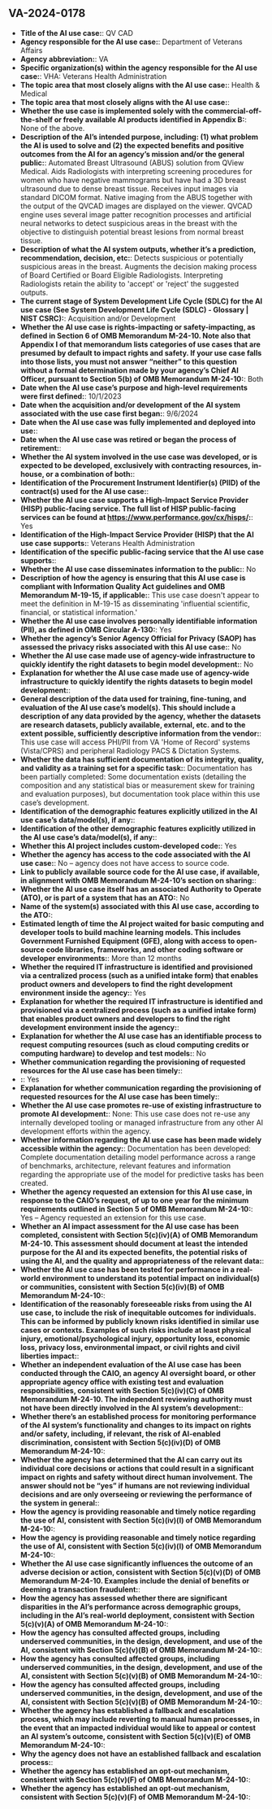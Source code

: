## VA-2024-0178
+ **Title of the AI use case:**: QV CAD
+ **Agency responsible for the AI use case:**: Department of Veterans Affairs
+ **Agency abbreviation:**: VA
+ **Specific organization(s) within the agency responsible for the AI use case:**: VHA: Veterans Health Administration
+ **The topic area that most closely aligns with the AI use case:**: Health & Medical
+ **The topic area that most closely aligns with the AI use case:**: 
+ **Whether the use case is implemented solely with the commercial-off-the-shelf or freely available AI products identified in Appendix B:**: None of the above.
+ **Description of the AI’s intended purpose, including: (1) what problem the AI is used to solve and (2) the expected benefits and positive outcomes from the AI for an agency’s mission and/or the general public:**: Automated Breast Ultrasound (ABUS) solution from QView Medical. Aids Radiologists with interpreting screening procedures for women who have negative mammograms but have had a 3D breast ultrasound due to dense breast tissue. Receives input images via standard DICOM format. Native imaging from the ABUS together with the output of the QVCAD images are displayed on the viewer. QVCAD engine uses several image patter recognition processes and artificial neural networks to detect suspicious areas in the breast with the objective to distinguish potential breast lesions from normal breast tissue.
+ **Description of what the AI system outputs, whether it’s a prediction, recommendation, decision, etc:**: Detects suspicious or potentially suspicious areas in the breast.  Augments the decision making process of Board Certified or Board Eligible Radiologists. Interpreting Radiologists retain the ability to 'accept' or 'reject' the suggested outputs.
+ **The current stage of System Development Life Cycle (SDLC) for the AI use case (See System Development Life Cycle (SDLC) - Glossary | NIST CSRC):**: Acquisition and/or Development
+ **Whether the AI use case is rights-impacting or safety-impacting, as defined in Section 6 of OMB Memorandum M-24-10. Note also that Appendix I of that memorandum lists categories of use cases that are presumed by default to impact rights and safety. If your use case falls into those lists, you must not answer “neither” to this question without a formal determination made by your agency’s Chief AI Officer, pursuant to Section 5(b) of OMB Memorandum M-24-10:**: Both
+ **Date when the AI use case’s purpose and high-level requirements were first defined:**: 10/1/2023
+ **Date when the acquisition and/or development of the AI system associated with the use case first began:**: 9/6/2024
+ **Date when the AI use case was fully implemented and deployed into use:**: 
+ **Date when the AI use case was retired or began the process of retirement:**: 
+ **Whether the AI system involved in the use case was developed, or is expected to be developed, exclusively with contracting resources, in-house, or a combination of both:**: 
+ **Identification of the Procurement Instrument Identifier(s) (PIID) of the contract(s) used for the AI use case:**: 
+ **Whether the AI use case supports a High-Impact Service Provider (HISP) public-facing service. The full list of HISP public-facing services can be found at https://www.performance.gov/cx/hisps/:**: Yes
+ **Identification of the High-Impact Service Provider (HISP) that the AI use case supports:**: Veterans Health Administration
+ **Identification of the specific public-facing service that the AI use case supports:**: 
+ **Whether the AI use case disseminates information to the public:**: No
+ **Description of how the agency is ensuring that this AI use case is compliant with Information Quality Act guidelines and OMB Memorandum M-19-15, if applicable:**: This use case doesn't appear to meet the definition in M-19-15 as disseminating 'influential scientific, financial, or statistical information.'
+ **Whether the AI use case involves personally identifiable information (PII), as defined in OMB Circular A-130:**: Yes
+ **Whether the agency’s Senior Agency Official for Privacy (SAOP) has assessed the privacy risks associated with this AI use case:**: No
+ **Whether the AI use case made use of agency-wide infrastructure to quickly identify the right datasets to begin model development:**: No
+ **Explanation for whether the AI use case made use of agency-wide infrastructure to quickly identify the rights datasets to begin model development:**: 
+ **General description of the data used for training, fine-tuning, and evaluation of the AI use case’s model(s). This should include a description of any data provided by the agency, whether the datasets are research datasets, publicly available, external, etc. and to the extent possible, sufficiently descriptive information from the vendor:**: This use case will access PHI/PII from VA 'Home of Record' systems (Vista/CPRS) and peripheral Radiology PACS & Dictation Systems.
+ **Whether the data has sufficient documentation of its integrity, quality, and validity as a training set for a specific task:**: Documentation has been partially completed: Some documentation exists (detailing the composition and any statistical bias or measurement skew for training and evaluation purposes), but documentation took place within this use case’s development.
+ **Identification of the demographic features explicitly utilized in the AI use case’s data/model(s), if any:**: 
+ **Identification of the other demographic features explicitly utilized in the AI use case’s data/model(s), if any:**: 
+ **Whether this AI project includes custom-developed code:**: Yes
+ **Whether the agency has access to the code associated with the AI use case:**: No – agency does not have access to source code.
+ **Link to publicly available source code for the AI use case, if available, in alignment with OMB Memorandum M-24-10’s section on sharing:**: 
+ **Whether the AI use case itself has an associated Authority to Operate (ATO), or is part of a system that has an ATO:**: No
+ **Name of the system(s) associated with this AI use case, according to the ATO:**: 
+ **Estimated length of time the AI project waited for basic computing and developer tools to build machine learning models. This includes Government Furnished Equipment (GFE), along with access to open-source code libraries, frameworks, and other coding software or developer environments:**: More than 12 months
+ **Whether the required IT infrastructure is identified and provisioned via a centralized process (such as a unified intake form) that enables product owners and developers to find the right development environment inside the agency:**: Yes
+ **Explanation for whether the required IT infrastructure is identified and provisioned via a centralized process (such as a unified intake form) that enables product owners and developers to find the right development environment inside the agency:**: 
+ **Explanation for whether the AI use case has an identifiable process to request computing resources (such as cloud computing credits or computing hardware) to develop and test models:**: No
+ **Whether communication regarding the provisioning of requested resources for the AI use case has been timely:**: 
+ **:**: Yes
+ **Explanation for whether communication regarding the provisioning of requested resources for the AI use case has been timely:**: 
+ **Whether the AI use case promotes re-use of existing infrastructure to promote AI development:**: None: This use case does not re-use any internally developed tooling or managed infrastructure from any other AI development efforts within the agency.
+ **Whether information regarding the AI use case has been made widely accessible within the agency:**: Documentation has been developed: Complete documentation detailing model performance across a range of benchmarks, architecture, relevant features and information regarding the appropriate use of the model for predictive tasks has been created.
+ **Whether the agency requested an extension for this AI use case, in response to the CAIO’s request, of up to one year for the minimum requirements outlined in Section 5 of OMB Memorandum M-24-10:**: Yes – Agency requested an extension for this use case.
+ **Whether an AI impact assessment for the AI use case has been completed, consistent with Section 5(c)(iv)(A) of OMB Memorandum M-24-10. This assessment should document at least the intended purpose for the AI and its expected benefits, the potential risks of using the AI, and the quality and appropriateness of the relevant data:**: 
+ **Whether the AI use case has been tested for performance in a real-world environment to understand its potential impact on individual(s) or communities, consistent with Section 5(c)(iv)(B) of OMB Memorandum M-24-10:**: 
+ **Identification of the reasonably foreseeable risks from using the AI use case, to include the risk of inequitable outcomes for individuals. This can be informed by publicly known risks identified in similar use cases or contexts. Examples of such risks include at least physical injury, emotional/psychological injury, opportunity loss, economic loss, privacy loss, environmental impact, or civil rights and civil liberties impact:**: 
+ **Whether an independent evaluation of the AI use case has been conducted through the CAIO, an agency AI oversight board, or other appropriate agency office with existing test and evaluation responsibilities, consistent with Section 5(c)(iv)(C) of OMB Memorandum M-24-10. The independent reviewing authority must not have been directly involved in the AI system’s development:**: 
+ **Whether there’s an established process for monitoring performance of the AI system’s functionality and changes to its impact on rights and/or safety, including, if relevant, the risk of AI-enabled discrimination, consistent with Section 5(c)(iv)(D) of OMB Memorandum M-24-10:**: 
+ **Whether the agency has determined that the AI can carry out its individual core decisions or actions that could result in a significant impact on rights and safety without direct human involvement. The answer should not be “yes” if humans are not reviewing individual decisions and are only overseeing or reviewing the performance of the system in general:**: 
+ **How the agency is providing reasonable and timely notice regarding the use of AI, consistent with Section 5(c)(iv)(I) of OMB Memorandum M-24-10:**: 
+ **How the agency is providing reasonable and timely notice regarding the use of AI, consistent with Section 5(c)(iv)(I) of OMB Memorandum M-24-10:**: 
+ **Whether the AI use case significantly influences the outcome of an adverse decision or action, consistent with Section 5(c)(v)(D) of OMB Memorandum M-24-10. Examples include the denial of benefits or deeming a transaction fraudulent:**: 
+ **How the agency has assessed whether there are significant disparities in the AI’s performance across demographic groups, including in the AI’s real-world deployment, consistent with Section 5(c)(v)(A) of OMB Memorandum M-24-10:**: 
+ **How the agency has consulted affected groups, including underserved communities, in the design, development, and use of the AI, consistent with Section 5(c)(v)(B) of OMB Memorandum M-24-10:**: 
+ **How the agency has consulted affected groups, including underserved communities, in the design, development, and use of the AI, consistent with Section 5(c)(v)(B) of OMB Memorandum M-24-10:**: 
+ **How the agency has consulted affected groups, including underserved communities, in the design, development, and use of the AI, consistent with Section 5(c)(v)(B) of OMB Memorandum M-24-10:**: 
+ **Whether the agency has established a fallback and escalation process, which may include reverting to manual human processes, in the event that an impacted individual would like to appeal or contest an AI system’s outcome, consistent with Section 5(c)(v)(E) of OMB Memorandum M-24-10:**: 
+ **Why the agency does not have an established fallback and escalation process:**: 
+ **Whether the agency has established an opt-out mechanism, consistent with Section 5(c)(v)(F) of OMB Memorandum M-24-10:**: 
+ **Whether the agency has established an opt-out mechanism, consistent with Section 5(c)(v)(F) of OMB Memorandum M-24-10:**: 